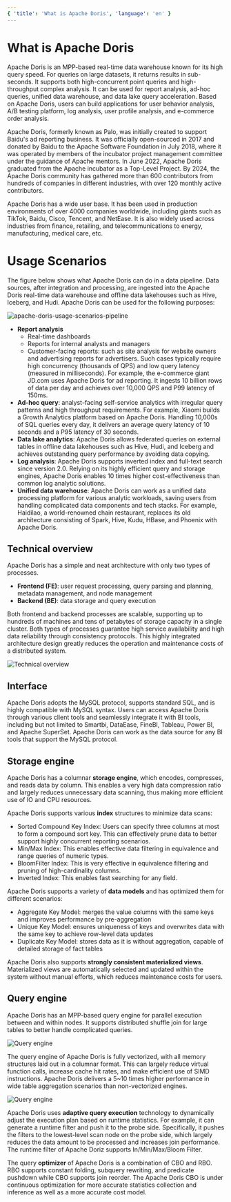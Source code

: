 ```yaml
---
{ 'title': 'What is Apache Doris', 'language': 'en' }
---
```


<!--
Licensed to the Apache Software Foundation (ASF) under one
or more contributor license agreements.  See the NOTICE file
distributed with this work for additional information
regarding copyright ownership.  The ASF licenses this file
to you under the Apache License, Version 2.0 (the
"License"); you may not use this file except in compliance
with the License.  You may obtain a copy of the License at

  http://www.apache.org/licenses/LICENSE-2.0

Unless required by applicable law or agreed to in writing,
software distributed under the License is distributed on an
"AS IS" BASIS, WITHOUT WARRANTIES OR CONDITIONS OF ANY
KIND, either express or implied.  See the License for the
specific language governing permissions and limitations
under the License.
-->

# What is Apache Doris

Apache Doris is an MPP-based real-time data warehouse known for its high query speed. For queries on large datasets, it returns results in sub-seconds. It supports both high-concurrent point queries and high-throughput complex analysis. It can be used for report analysis, ad-hoc queries, unified data warehouse, and data lake query acceleration. Based on Apache Doris, users can build applications for user behavior analysis, A/B testing platform, log analysis, user profile analysis, and e-commerce order analysis.

Apache Doris, formerly known as Palo, was initially created to support Baidu's ad reporting business. It was officially open-sourced in 2017 and donated by Baidu to the Apache Software Foundation in July 2018, where it was operated by members of the incubator project management committee under the guidance of Apache mentors. In June 2022, Apache Doris graduated from the Apache incubator as a Top-Level Project. By 2024, the Apache Doris community has gathered more than 600 contributors from hundreds of companies in different industries, with over 120 monthly active contributors.

Apache Doris has a wide user base. It has been used in production environments of over 4000 companies worldwide, including giants such as TikTok, Baidu, Cisco, Tencent, and NetEase. It is also widely used across industries from finance, retailing, and telecommunications to energy, manufacturing, medical care, etc.

# Usage Scenarios

The figure below shows what Apache Doris can do in a data pipeline. Data sources, after integration and processing, are ingested into the Apache Doris real-time data warehouse and offline data lakehouses such as Hive, Iceberg, and Hudi.  Apache Doris can be used for the following purposes:

![apache-doris-usage-scenarios-pipeline](/images/apache-doris-usage-scenarios-pipeline.png)

- **Report analysis**
  - Real-time dashboards
  - Reports for internal analysts and managers
  - Customer-facing reports: such as site analysis for website owners and advertising reports for advertisers. Such cases typically require high concurrency (thousands of QPS) and low query latency (measured in milliseconds). For example, the e-commerce giant JD.com uses Apache Doris for ad reporting. It ingests 10 billion rows of data per day and achieves over 10,000 QPS and P99 latency of 150ms.
- **Ad-hoc query**: analyst-facing self-service analytics with irregular query patterns and high throughput requirements. For example, Xiaomi builds a Growth Analytics platform based on Apache Doris. Handling 10,000s of SQL queries every day, it delivers an average query latency of 10 seconds and a P95 latency of 30 seconds. 
- **Data lake analytics**: Apache Doris allows federated queries on external tables in offline data lakehouses such as Hive, Hudi, and Iceberg and achieves outstanding query performance by avoiding data copying.
- **Log analysis**: Apache Doris supports inverted index and full-text search since version 2.0. Relying on its highly efficient query and storage engines, Apache Doris enables 10 times higher cost-effectiveness than common log analytic solutions.
- **Unified data warehouse**: Apache Doris can work as a unified data processing platform for various analytic workloads, saving users from handling complicated data components and tech stacks. For example, Haidilao, a world-renowned chain restaurant, replaces its old architecture consisting of Spark, Hive, Kudu, HBase, and Phoenix with Apache Doris.

## Technical overview

Apache Doris has a simple and neat architecture with only two types of processes.

- **Frontend (FE)**: user request processing, query parsing and planning, metadata management, and node management
- **Backend (BE)**: data storage and query execution

Both frontend and backend processes are scalable, supporting up to hundreds of machines and tens of petabytes of storage capacity in a single cluster. Both types of processes guarantee high service availability and high data reliability through consistency protocols. This highly integrated architecture design greatly reduces the operation and maintenance costs of a distributed system.

![Technical overview](/images/apache-doris-technical-overview.png)

## Interface

Apache Doris adopts the MySQL protocol, supports standard SQL, and is highly compatible with MySQL syntax. Users can access Apache Doris through various client tools and seamlessly integrate it with BI tools, including but not limited to Smartbi, DataEase, FineBI, Tableau, Power BI, and Apache SuperSet. Apache Doris can work as the data source for any BI tools that support the MySQL protocol. 

## Storage engine

Apache Doris has a columnar **storage engine**, which encodes, compresses, and reads data by column. This enables a very high data compression ratio and largely reduces unnecessary data scanning, thus making more efficient use of IO and CPU resources.

Apache Doris supports various **index** structures to minimize data scans:

- Sorted Compound Key Index: Users can specify three columns at most to form a compound sort key. This can effectively prune data to better support highly concurrent reporting scenarios.
- Min/Max Index: This enables effective data filtering in equivalence and range queries of numeric types.
- BloomFilter Index: This is very effective in equivalence filtering and pruning of high-cardinality columns.
- Inverted Index: This enables fast searching for any field.

Apache Doris supports a variety of **data models** and has optimized them for different scenarios:

- Aggregate Key Model: merges the value columns with the same keys and improves performance by pre-aggregation
- Unique Key Model: ensures uniqueness of keys and overwrites data with the same key to achieve row-level data updates
- Duplicate Key Model: stores data as it is without aggregation, capable of detailed storage of fact tables

Apache Doris also supports **strongly consistent materialized views**. Materialized views are automatically selected and updated within the system without manual efforts, which reduces maintenance costs for users.

## Query engine

Apache Doris has an MPP-based query engine for parallel execution between and within nodes. It supports distributed shuffle join for large tables to better handle complicated queries.

![Query engine](/images/apache-doris-query-engine-1.png)

The query engine of Apache Doris is fully vectorized, with all memory structures laid out in a columnar format. This can largely reduce virtual function calls, increase cache hit rates, and make efficient use of SIMD instructions. Apache Doris delivers a 5~10 times higher performance in wide table aggregation scenarios than non-vectorized engines.

![Query engine](/images/apache-doris-query-engine-2.png)

Apache Doris uses **adaptive query execution** technology to dynamically adjust the execution plan based on runtime statistics. For example, it can generate a runtime filter and push it to the probe side. Specifically, it pushes the filters to the lowest-level scan node on the probe side, which largely reduces the data amount to be processed and increases join performance. The runtime filter of Apache Doriz supports In/Min/Max/Bloom Filter.

The query **optimizer** of Apache Doris is a combination of CBO and RBO. RBO supports constant folding, subquery rewriting, and predicate pushdown while CBO supports join reorder. The Apache Doris CBO is under continuous optimization for more accurate statistics collection and inference as well as a more accurate cost model.

